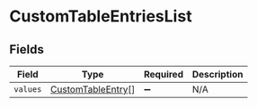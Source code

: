 # CustomTableEntriesList


## Fields

| Field                                                         | Type                                                          | Required                                                      | Description                                                   |
| ------------------------------------------------------------- | ------------------------------------------------------------- | ------------------------------------------------------------- | ------------------------------------------------------------- |
| `values`                                                      | [CustomTableEntry](../../models/shared/customtableentry.md)[] | :heavy_minus_sign:                                            | N/A                                                           |